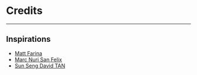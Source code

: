 # Credits
---
## Inspirations
- [Matt Farina](https://www.mattfarina.com/)
- [Marc Nuri San Felix](https://marcnuri.com/)
- [Sun Seng David TAN](https://blog.sunix.org/)

